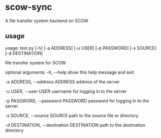 # scow-sync
A file transfer system backend on SCOW

## usage
usage: test.py [-h] [-a ADDRESS] [-u USER] [-p PASSWORD] [-s SOURCE] [-d DESTINATION]

file transfer system for SCOW

optional arguments:
  -h, --help            show this help message and exit

  -a ADDRESS, --address ADDRESS
                        address of the server

  -u USER, --user USER  username for logging in to the server

  -p PASSWORD, --password PASSWORD
                        password for logging in to the server

  -s SOURCE, --source SOURCE
                        path to the source file or directory
                        
  -d DESTINATION, --destination DESTINATION
                        path to the destination directory